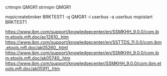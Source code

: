 crtmqm QMGR1
strmqm QMGR1

mqsicreatebroker BRKTEST1 -q QMGR1 -i userbus -a userbus
mqsistart BRKTEST1


https://www.ibm.com/support/knowledgecenter/en/SSMKHH_9.0.0/com.ibm.etools.mft.doc/ac12610_.htm
https://www.ibm.com/support/knowledgecenter/en/SSTTDS_11.0.0/com.ibm.etools.mft.doc/ak05260_.html
https://www.ibm.com/support/knowledgecenter/en/SSMKHH_9.0.0/com.ibm.etools.mft.doc/ak05740_.htm
https://www.ibm.com/support/knowledgecenter/SSMKHH_9.0.0/com.ibm.etools.mft.doc/ak05911_.htm